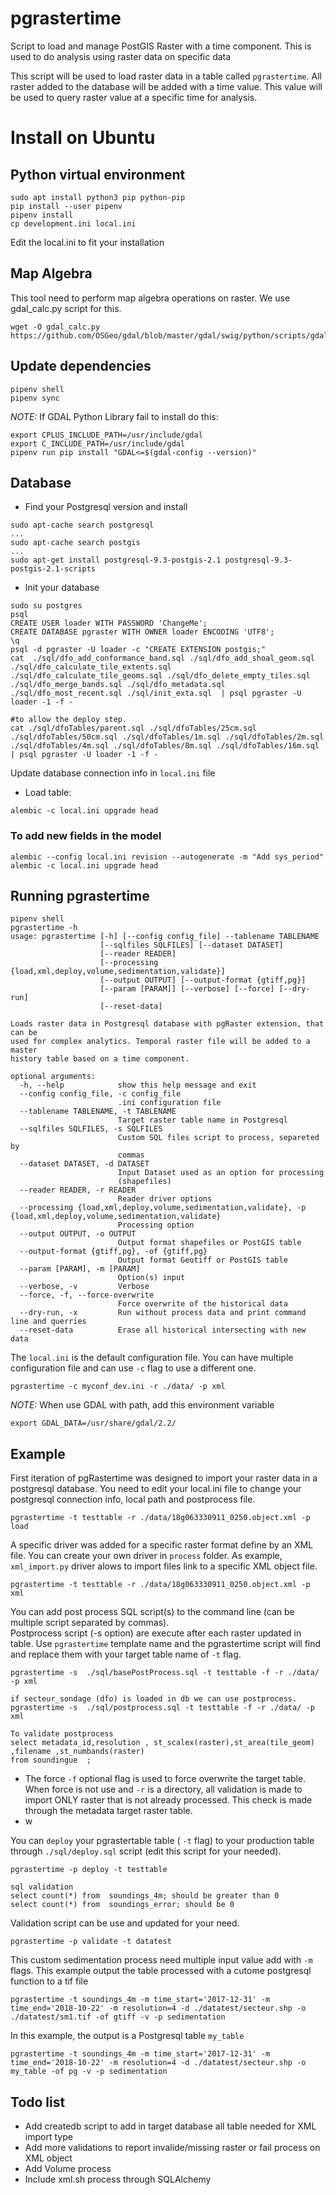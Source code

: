 # pgrastertime
Script to load and manage PostGIS Raster with a time component. This is used
to do analysis using raster data on specific data

This script will be used to load raster data in a table called `pgrastertime`.
All raster added to the database will be added with a time value. This value
will be used to query raster value at a specific time for analysis.


# Install on Ubuntu

## Python virtual environment
```
sudo apt install python3 pip python-pip
pip install --user pipenv
pipenv install
cp development.ini local.ini
```
Edit the local.ini to fit your installation

## Map Algebra 
This tool need to perform map algebra operations on raster.  We use gdal_calc.py script for this.

```
wget -O gdal_calc.py https://github.com/OSGeo/gdal/blob/master/gdal/swig/python/scripts/gdal_calc.py
```

## Update dependencies
```
pipenv shell
pipenv sync
```
*NOTE:* If GDAL Python Library fail to install do this:

```
export CPLUS_INCLUDE_PATH=/usr/include/gdal
export C_INCLUDE_PATH=/usr/include/gdal
pipenv run pip install "GDAL<=$(gdal-config --version)"
```

## Database

 - Find your Postgresql version and install

```
sudo apt-cache search postgresql
...
sudo apt-cache search postgis
...
sudo apt-get install postgresql-9.3-postgis-2.1 postgresql-9.3-postgis-2.1-scripts
```


 - Init your database

```
sudo su postgres
psql
CREATE USER loader WITH PASSWORD 'ChangeMe';
CREATE DATABASE pgraster WITH OWNER loader ENCODING 'UTF8';
\q
psql -d pgraster -U loader -c "CREATE EXTENSION postgis;"
cat  ./sql/dfo_add_conformance_band.sql ./sql/dfo_add_shoal_geom.sql ./sql/dfo_calculate_tile_extents.sql ./sql/dfo_calculate_tile_geoms.sql ./sql/dfo_delete_empty_tiles.sql ./sql/dfo_merge_bands.sql ./sql/dfo_metadata.sql ./sql/dfo_most_recent.sql ./sql/init_exta.sql  | psql pgraster -U loader -1 -f -

#to allow the deploy step.
cat ./sql/dfoTables/parent.sql ./sql/dfoTables/25cm.sql ./sql/dfoTables/50cm.sql ./sql/dfoTables/1m.sql ./sql/dfoTables/2m.sql ./sql/dfoTables/4m.sql ./sql/dfoTables/8m.sql ./sql/dfoTables/16m.sql | psql pgraster -U loader -1 -f -

```

Update database connection info in `local.ini` file


 - Load table:
 
```
alembic -c local.ini upgrade head
```

### To add new fields in the model

```
alembic --config local.ini revision --autogenerate -m "Add sys_period"
alembic -c local.ini upgrade head
```

## Running pgrastertime

```
pipenv shell
pgrastertime -h
usage: pgrastertime [-h] [--config config_file] --tablename TABLENAME
                    [--sqlfiles SQLFILES] [--dataset DATASET]
                    [--reader READER]
                    [--processing {load,xml,deploy,volume,sedimentation,validate}]
                    [--output OUTPUT] [--output-format {gtiff,pg}]
                    [--param [PARAM]] [--verbose] [--force] [--dry-run]
                    [--reset-data]

Loads raster data in Postgresql database with pgRaster extension, that can be
used for complex analytics. Temporal raster file will be added to a master
history table based on a time component.

optional arguments:
  -h, --help            show this help message and exit
  --config config_file, -c config_file
                        .ini configuration file
  --tablename TABLENAME, -t TABLENAME
                        Target raster table name in Postgresql
  --sqlfiles SQLFILES, -s SQLFILES
                        Custom SQL files script to process, separeted by
                        commas
  --dataset DATASET, -d DATASET
                        Input Dataset used as an option for processing
                        (shapefiles)
  --reader READER, -r READER
                        Reader driver options
  --processing {load,xml,deploy,volume,sedimentation,validate}, -p {load,xml,deploy,volume,sedimentation,validate}
                        Processing option
  --output OUTPUT, -o OUTPUT
                        Output format shapefiles or PostGIS table
  --output-format {gtiff,pg}, -of {gtiff,pg}
                        Output format Geotiff or PostGIS table
  --param [PARAM], -m [PARAM]
                        Option(s) input
  --verbose, -v         Verbose
  --force, -f, --force-overwrite
                        Force overwrite of the historical data
  --dry-run, -x         Run without process data and print command line and querries
  --reset-data          Erase all historical intersecting with new data
```

The `local.ini` is the default configuration file.  You can have multiple configuration file and 
can use `-c` flag to use a different one.

```
pgrastertime -c myconf_dev.ini -r ./data/ -p xml
```

*NOTE:* When use GDAL with path, add this environment variable
```
export GDAL_DATA=/usr/share/gdal/2.2/
```

## Example

First iteration of pgRastertime was designed to import your raster data in a postgresql database.  You need to 
edit your local.ini file to change your postgresql connection info, local path and postprocess file. 

```
pgrastertime -t testtable -r ./data/18g063330911_0250.object.xml -p load
```

A specific driver was added for a specific raster format define by an XML file. You can create your own 
driver in `process` folder.  As example, `xml_import.py` driver alows to import files link to a specific XML object file.

```
pgrastertime -t testtable -r ./data/18g063330911_0250.object.xml -p xml
```

You can add post process SQL script(s) to the command line (can be multiple script separated by commas).  
Postprocess script (-s option) are execute after each raster updated in table.  Use `pgrastertime` template
name and the pgrastertime script will find and replace them with your target table name of `-t` flag. 

```
pgrastertime -s  ./sql/basePostProcess.sql -t testtable -f -r ./data/ -p xml

if secteur_sondage (dfo) is loaded in db we can use postprocess.
pgrastertime -s  ./sql/postprocess.sql -t testtable -f -r ./data/ -p xml

To validate postprocess
select metadata_id,resolution , st_scalex(raster),st_area(tile_geom) ,filename ,st_numbands(raster) 
from soundingue  ;

```

 * The force `-f` optional flag is used to force overwrite the target table.  When force is not use and `-r` is a directory, all validation is made to import ONLY raster that is not already processed.  This check is made through the metadata target raster table.
 * w

You can `deploy` your pgrastertable table ( `-t` flag) to your production table through `./sql/deploy.sql` script (edit this
script for your needed).  

```
pgrastertime -p deploy -t testtable

sql validation
select count(*) from  soundings_4m; should be greater than 0
select count(*) from  soundings_error; should be 0
```

Validation script can be use and updated for your need.

```
pgrastertime -p validate -t datatest
```

This custom sedimentation process need multiple input value add with `-m` flags.  This example output the table processed with a cutome postgresql function to a tif file

```
pgrastertime -t soundings_4m -m time_start='2017-12-31' -m time_end='2018-10-22' -m resolution=4 -d ./datatest/secteur.shp -o ./datatest/sm1.tif -of gtiff -v -p sedimentation
```

In this example, the output is a Postgresql table `my_table`

```
pgrastertime -t soundings_4m -m time_start='2017-12-31' -m time_end='2018-10-22' -m resolution=4 -d ./datatest/secteur.shp -o my_table -of pg -v -p sedimentation
```

## Todo list

 * Add createdb script to add in target database all table needed for XML import type
 * Add more validations to report invalide/missing raster or fail process on XML object  
 * Add Volume  process
 * Include xml.sh process through SQLAlchemy




